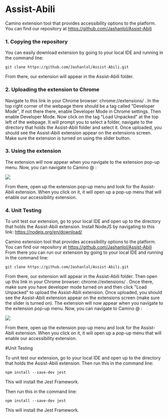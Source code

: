# Assist-Abili
Camino extension tool that provides accessibility options to the platform. 
You can find our repository at https://github.com/Jashanlol/Assist-Abili

### 1. Copying the repository
You can easily download extension by going to your local IDE and running in the command line:

```
git clone https://github.com/Jashanlol/Assist-Abili.git
```
From there, our extension will appear in the Assist-Abili folder. 

### 2. Uploading the extension to Chrome
Navigate to this link in your Chrome browser: chrome://extensions/  . In the top right corner of the webpage there should be a tag called "Developer Mode", if not there there, enable Developer Mode in Chrome settings. Then enable Developer Mode. Now click on the tag "Load Unpacked" at the top left of the webpage. It will prompt you to select a folder, navigate to the directory that holds the Assist-Abili folder and select it. Once uploaded, you should see the Assist-Abili extension appear on the extensions screen. Make sure the extension is turned on using the slider button.


### 3. Using the extension
The extension will now appear when you navigate to the extension pop-up menu. Now, you can navigate to Camino @ :  

[![](https://img.shields.io/badge/Camino-red?style=for-the-badge)](https://camino.instructure.com/)
  
From there, open up the extension pop-up menu and look for the Assist-Abili extension. When you click on it, it will open up a pop-up menu that will enable our accessibility extension.


### 4. Unit Testing

To unit test our extension, go to your local IDE and open up to the directory that holds the Assist-Abili extension. Install NodeJS by navigating to this link: https://nodejs.org/en/download/

Camino extension tool that provides accessibility options to the platform.
You can find our repository at https://github.com/Jashanlol/Assist-Abili
From there you can run our extension by going to your local IDE and running in the command line:

```
git clone https://github.com/Jashanlol/Assist-Abili.git
```
  
From there, our extension will appear in the Assist-Abili folder. Then open up this link in your Chrome browser: chrome://extensions/  . Once there, make sure you have developer mode turned on and then click "Load Unpacked" to upload the Assist-Abili extension. Once uploaded, you should see the Assist-Abili extension appear on the extensions screen (make sure the slider is turned on). The extension will now appear when you navigate to the extension pop-up menu. Now, you can navigate to Camino @ :  

[![](https://img.shields.io/badge/Camino-red?style=for-the-badge)](https://camino.instructure.com/)
  
From there, open up the extension pop-up menu and look for the Assist-Abili extension. When you click on it, it will open up a pop-up menu that will enable our accessibility extension.


#Unit Testing

To unit test our extension, go to your local IDE and open up to the directory that holds the Assist-Abili extension. Then run this in the command line:

```
npm install --save-dev jest
```

This will install the Jest Framework. 


Then run this in the command line:

```
npm install --save-dev jest
```

This will install the Jest Framework. 

